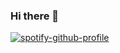 ### Hi there 👋

<!--
**kaavya-kochar/kaavya-kochar** is a ✨ _special_ ✨ repository because its `README.md` (this file) appears on your GitHub profile.

Here are some ideas to get you started:

- 🔭 I’m currently working on ...
- 🌱 I’m currently learning ...
- 👯 I’m looking to collaborate on ...
- 🤔 I’m looking for help with ...
- 💬 Ask me about ...
- 📫 How to reach me: ...
- 😄 Pronouns: ...
- ⚡ Fun fact: ...
-->
[![spotify-github-profile](https://spotify-github-profile.vercel.app/api/view?uid=0hf7a02vbjr0rvs309ez8w94d?si=qlrNsvmCT1eJ-FRySQ_JfA&cover_image=true)](https://open.spotify.com/user/0hf7a02vbjr0rvs309ez8w94d?si=qlrNsvmCT1eJ-FRySQ_JfA)
